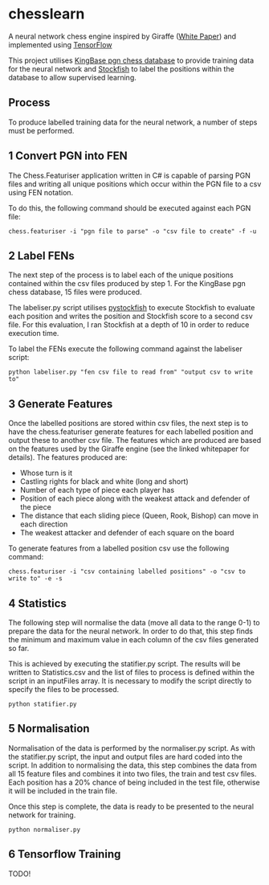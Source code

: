 # chesslearn

A neural network chess engine inspired by Giraffe ([White Paper](https://arxiv.org/pdf/1509.01549.pdf)) and implemented using [TensorFlow](https://www.tensorflow.org/)

This project utilises [KingBase pgn chess database](http://www.kingbase-chess.net/) to provide training data for the neural network and [Stockfish](https://stockfishchess.org/) to label the positions within the database to allow supervised learning.

## Process

To produce labelled training data for the neural network, a number of steps must be performed.

## 1 Convert PGN into FEN

The Chess.Featuriser application written in C# is capable of parsing PGN files and writing all unique positions which occur within the PGN file to a csv using FEN notation.

To do this, the following command should be executed against each PGN file:

`chess.featuriser -i "pgn file to parse" -o "csv file to create" -f -u`

## 2 Label FENs

The next step of the process is to label each of the unique positions contained within the csv files produced by step 1.  For the KingBase pgn chess database, 15 files were produced.

The labeliser.py script utilises [pystockfish](https://github.com/iamjarret/pystockfish) to execute Stockfish to evaluate each position and writes the position and Stockfish score to a second csv file.  For this evaluation, I ran Stockfish at a depth of 10 in order to reduce execution time.

To label the FENs execute the following command against the labeliser script:

`python labeliser.py "fen csv file to read from" "output csv to write to"`

## 3 Generate Features

Once the labelled positions are stored within csv files, the next step is to have the chess.featuriser generate features for each labelled position and output these to another csv file.  The features which are produced are based on the features used by the Giraffe engine (see the linked whitepaper for details).  The features produced are:

* Whose turn is it
* Castling rights for black and white (long and short)
* Number of each type of piece each player has
* Position of each piece along with the weakest attack and defender of the piece
* The distance that each sliding piece (Queen, Rook, Bishop) can move in each direction
* The weakest attacker and defender of each square on the board

To generate features from a labelled position csv use the following command:

`chess.featuriser -i "csv containing labelled positions" -o "csv to write to" -e -s`

## 4 Statistics

The following step will normalise the data (move all data to the range 0-1) to prepare the data for the neural network.  In order to do that, this step finds the minimum and maximum value in each column of the csv files generated so far.

This is achieved by executing the statifier.py script.  The results will be written to Statistics.csv and the list of files to process is defined within the script in an inputFiles array.  It is necessary to modify the script directly to specify the files to be processed.

`python statifier.py`

## 5 Normalisation

Normalisation of the data is performed by the normaliser.py script.  As with the statifier.py script, the input and output files are hard coded into the script.  In addition to normalising the data, this step combines the data from all 15 feature files and combines it into two files, the train and test csv files.  Each position has a 20% chance of being included in the test file, otherwise it will be included in the train file.

Once this step is complete, the data is ready to be presented to the neural network for training.

`python normaliser.py`

## 6 Tensorflow Training

TODO!
